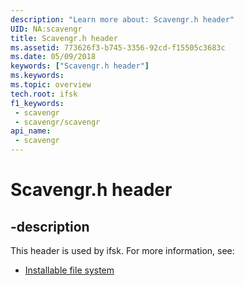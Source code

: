 ```yaml
---
description: "Learn more about: Scavengr.h header"
UID: NA:scavengr
title: Scavengr.h header
ms.assetid: 773626f3-b745-3356-92cd-f15505c3683c
ms.date: 05/09/2018
keywords: ["Scavengr.h header"]
ms.keywords: 
ms.topic: overview
tech.root: ifsk
f1_keywords:
 - scavengr
 - scavengr/scavengr
api_name:
 - scavengr
---
```


# Scavengr.h header


## -description

This header is used by ifsk. For more information, see:

- [Installable file system](../_ifsk/index.md)

